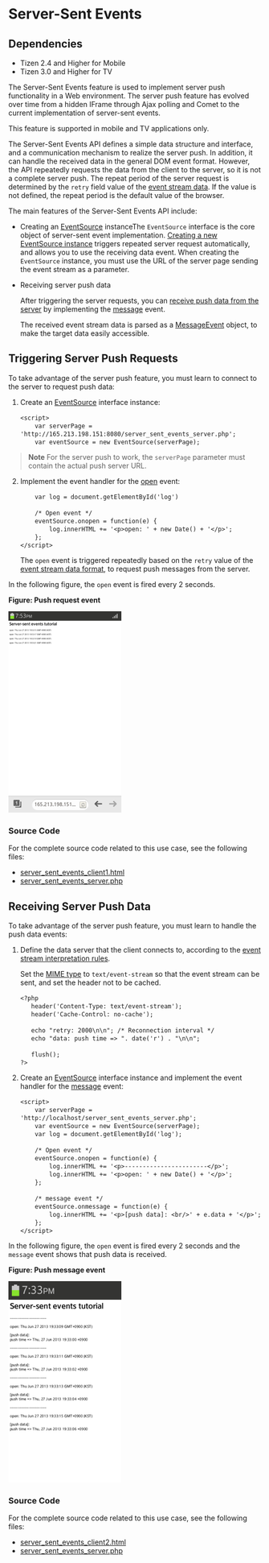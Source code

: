 # Server-Sent Events
## Dependencies

- Tizen 2.4 and Higher for Mobile
- Tizen 3.0 and Higher for TV

The Server-Sent Events feature is used to implement server push functionality in a Web environment. The server push feature has evolved over time from a hidden IFrame through Ajax polling and Comet to the current implementation of server-sent events.

This feature is supported in mobile and TV applications only.

The Server-Sent Events API defines a simple data structure and interface, and a communication mechanism to realize the server push. In addition, it can handle the received data in the general DOM event format. However, the API repeatedly requests the data from the client to the server, so it is not a complete server push. The repeat period of the server request is determined by the `retry` field value of the [event stream data](http://www.w3.org/TR/2015/REC-eventsource-20150203/#event-stream-interpretation). If the value is not defined, the repeat period is the default value of the browser.

The main features of the Server-Sent Events API include:

- Creating an [EventSource](http://www.w3.org/TR/2015/REC-eventsource-20150203/#the-eventsource-interface) instanceThe `EventSource` interface is the core object of server-sent event implementation. [Creating a new EventSource instance](./w3c/communication/server-sent-w.md#Triggering) triggers repeated server request automatically, and allows you to use the receiving data event. When creating the `EventSource` instance, you must use the URL of the server page sending the event stream as a parameter.

- Receiving server push data

  After triggering the server requests, you can [receive push data from the server](./w3c/communication/server-sent-w.md#Receiving) by implementing the [message](http://www.w3.org/TR/2015/REC-eventsource-20150203/#handler-eventsource-onmessage) event.

  The received event stream data is parsed as a [MessageEvent](http://www.w3.org/TR/2015/REC-webmessaging-20150519/#the-messageevent-interfaces) object, to make the target data easily accessible. 

## Triggering Server Push Requests

To take advantage of the server push feature, you must learn to connect to the server to request push data:

1. Create an [EventSource](http://www.w3.org/TR/2015/REC-eventsource-20150203/#the-eventsource-interface) interface instance:

   ```
   <script>
       var serverPage = 'http://165.213.198.151:8080/server_sent_events_server.php';
       var eventSource = new EventSource(serverPage);
   ```

> **Note**
> For the server push to work, the `serverPage` parameter must contain the actual push server URL.

2. Implement the event handler for the [open](http://www.w3.org/TR/2015/REC-eventsource-20150203/#handler-eventsource-onopen) event:

   ```
       var log = document.getElementById('log')

       /* Open event */
       eventSource.onopen = function(e) {
           log.innerHTML += '<p>open: ' + new Date() + '</p>';
       };
   </script>
   ```

   The `open` event is triggered repeatedly based on the `retry` value of the [event stream data format](http://www.w3.org/TR/2015/REC-eventsource-20150203/#event-stream-interpretation), to request push messages from the server.

In the following figure, the `open` event is fired every 2 seconds.

**Figure: Push request event**

![Push request event](./media/server-sent_request.png)

### Source Code

For the complete source code related to this use case, see the following files:

- [server_sent_events_client1.html](http://download.tizen.org/misc/examples/w3c_html5/communication/server_sent_events)
- [server_sent_events_server.php](http://download.tizen.org/misc/examples/w3c_html5/communication/server_sent_events)

## Receiving Server Push Data

To take advantage of the server push feature, you must learn to handle the push data events:

1. Define the data server that the client connects to, according to the [event stream interpretation rules](http://www.w3.org/TR/2015/REC-eventsource-20150203/#event-stream-interpretation).

   Set the [MIME type](http://www.w3.org/TR/2015/REC-eventsource-20150203/#text-event-stream) to `text/event-stream` so that the event stream can be sent, and set the header not to be cached.

   ```
   <?php
      header('Content-Type: text/event-stream');
      header('Cache-Control: no-cache');

      echo "retry: 2000\n\n"; /* Reconnection interval */
      echo "data: push time => ". date('r') . "\n\n";

      flush();
   ?>
   ```

2. Create an [EventSource](http://www.w3.org/TR/2015/REC-eventsource-20150203/#the-eventsource-interface) interface instance and implement the event handler for the [message](http://www.w3.org/TR/2015/REC-eventsource-20150203/#handler-eventsource-onmessage) event:

   ```
   <script>
       var serverPage = 'http://localhost/server_sent_events_server.php';
       var eventSource = new EventSource(serverPage);
       var log = document.getElementById('log');

       /* Open event */
       eventSource.onopen = function(e) {
           log.innerHTML += '<p>-----------------------</p>';
           log.innerHTML += '<p>open: ' + new Date() + '</p>';
       };

       /* message event */
       eventSource.onmessage = function(e) {
           log.innerHTML += '<p>[push data]: <br/>' + e.data + '</p>';
       };
   </script>
   ```

In the following figure, the `open` event is fired every 2 seconds and the `message` event shows that push data is received.

**Figure: Push message event**

![Push message event](./media/server-sent_message.png)

### Source Code

For the complete source code related to this use case, see the following files:

- [server_sent_events_client2.html](http://download.tizen.org/misc/examples/w3c_html5/communication/server_sent_events)
- [server_sent_events_server.php](http://download.tizen.org/misc/examples/w3c_html5/communication/server_sent_events)